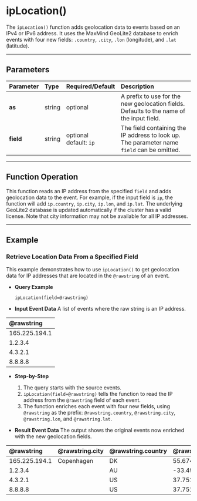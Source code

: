# ipLocation()

The `ipLocation()` function adds geolocation data to events based on an IPv4 or IPv6 address. It uses the MaxMind GeoLite2 database to enrich events with four new fields: `.country`, `.city`, `.lon` (longitude), and `.lat` (latitude).

***

## Parameters

| Parameter | Type | Required/Default | Description |
| :--- | :--- | :--- | :--- |
| **as** | string | optional | A prefix to use for the new geolocation fields. Defaults to the name of the input field. |
| **field** | string | optional <br> default: `ip` | The field containing the IP address to look up. The parameter name `field` can be omitted. |

***

## Function Operation

This function reads an IP address from the specified `field` and adds geolocation data to the event. For example, if the input field is `ip`, the function will add `ip.country`, `ip.city`, `ip.lon`, and `ip.lat`. The underlying GeoLite2 database is updated automatically if the cluster has a valid license. Note that city information may not be available for all IP addresses.

***

## Example

### Retrieve Location Data From a Specified Field

This example demonstrates how to use `ipLocation()` to get geolocation data for IP addresses that are located in the `@rawstring` of an event.

* **Query Example**
    ```
    ipLocation(field=@rawstring)
    ```

* **Input Event Data**
    A list of events where the raw string is an IP address.

| @rawstring |
| :--- |
| 165.225.194.1|
| 1.2.3.4 |
| 4.3.2.1 |
| 8.8.8.8 |

* **Step-by-Step**
    1.  The query starts with the source events.
    2.  `ipLocation(field=@rawstring)` tells the function to read the IP address from the `@rawstring` field of each event.
    3.  The function enriches each event with four new fields, using `@rawstring` as the prefix: `@rawstring.country`, `@rawstring.city`, `@rawstring.lon`, and `@rawstring.lat`.

* **Result Event Data**
    The output shows the original events now enriched with the new geolocation fields.

| @rawstring | @rawstring.city | @rawstring.country| @rawstring.lat |
| :--- | :--- | :--- | :--- |
| 165.225.194.1| Copenhagen | DK | 55.674 |
| 1.2.3.4 | <no value> | AU | -33.494 |
| 4.3.2.1 | <no value> | US | 37.751 |
| 8.8.8.8 | <no value> | US | 37.751 |